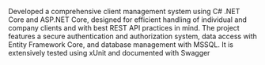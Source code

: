 Developed a comprehensive client management
system using C# .NET Core and ASP.NET Core, designed for efficient handling of individual and company clients
and with best REST API practices in mind. The project features a secure authentication and authorization
system, data access with Entity Framework Core, and database management with MSSQL. It is extensively
tested using xUnit and documented with Swagger
